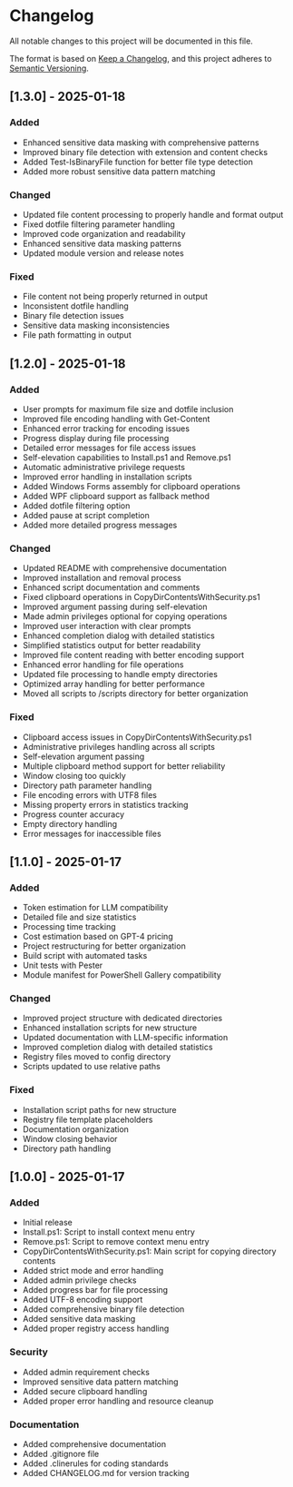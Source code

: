 # Changelog

All notable changes to this project will be documented in this file.

The format is based on [Keep a Changelog](https://keepachangelog.com/en/1.0.0/),
and this project adheres to [Semantic Versioning](https://semver.org/spec/v2.0.0.html).

## [1.3.0] - 2025-01-18

### Added
- Enhanced sensitive data masking with comprehensive patterns
- Improved binary file detection with extension and content checks
- Added Test-IsBinaryFile function for better file type detection
- Added more robust sensitive data pattern matching

### Changed
- Updated file content processing to properly handle and format output
- Fixed dotfile filtering parameter handling
- Improved code organization and readability
- Enhanced sensitive data masking patterns
- Updated module version and release notes

### Fixed
- File content not being properly returned in output
- Inconsistent dotfile handling
- Binary file detection issues
- Sensitive data masking inconsistencies
- File path formatting in output

## [1.2.0] - 2025-01-18

### Added
- User prompts for maximum file size and dotfile inclusion
- Improved file encoding handling with Get-Content
- Enhanced error tracking for encoding issues
- Progress display during file processing
- Detailed error messages for file access issues
- Self-elevation capabilities to Install.ps1 and Remove.ps1
- Automatic administrative privilege requests
- Improved error handling in installation scripts
- Added Windows Forms assembly for clipboard operations
- Added WPF clipboard support as fallback method
- Added dotfile filtering option
- Added pause at script completion
- Added more detailed progress messages

### Changed
- Updated README with comprehensive documentation
- Improved installation and removal process
- Enhanced script documentation and comments
- Fixed clipboard operations in CopyDirContentsWithSecurity.ps1
- Improved argument passing during self-elevation
- Made admin privileges optional for copying operations
- Improved user interaction with clear prompts
- Enhanced completion dialog with detailed statistics
- Simplified statistics output for better readability
- Improved file content reading with better encoding support
- Enhanced error handling for file operations
- Updated file processing to handle empty directories
- Optimized array handling for better performance
- Moved all scripts to /scripts directory for better organization

### Fixed
- Clipboard access issues in CopyDirContentsWithSecurity.ps1
- Administrative privileges handling across all scripts
- Self-elevation argument passing
- Multiple clipboard method support for better reliability
- Window closing too quickly
- Directory path parameter handling
- File encoding errors with UTF8 files
- Missing property errors in statistics tracking
- Progress counter accuracy
- Empty directory handling
- Error messages for inaccessible files

## [1.1.0] - 2025-01-17

### Added
- Token estimation for LLM compatibility
- Detailed file and size statistics
- Processing time tracking
- Cost estimation based on GPT-4 pricing
- Project restructuring for better organization
- Build script with automated tasks
- Unit tests with Pester
- Module manifest for PowerShell Gallery compatibility

### Changed
- Improved project structure with dedicated directories
- Enhanced installation scripts for new structure
- Updated documentation with LLM-specific information
- Improved completion dialog with detailed statistics
- Registry files moved to config directory
- Scripts updated to use relative paths

### Fixed
- Installation script paths for new structure
- Registry file template placeholders
- Documentation organization
- Window closing behavior
- Directory path handling

## [1.0.0] - 2025-01-17

### Added
- Initial release
- Install.ps1: Script to install context menu entry
- Remove.ps1: Script to remove context menu entry
- CopyDirContentsWithSecurity.ps1: Main script for copying directory contents
- Added strict mode and error handling
- Added admin privilege checks
- Added progress bar for file processing
- Added UTF-8 encoding support
- Added comprehensive binary file detection
- Added sensitive data masking
- Added proper registry access handling

### Security
- Added admin requirement checks
- Improved sensitive data pattern matching
- Added secure clipboard handling
- Added proper error handling and resource cleanup

### Documentation
- Added comprehensive documentation
- Added .gitignore file
- Added .clinerules for coding standards
- Added CHANGELOG.md for version tracking
